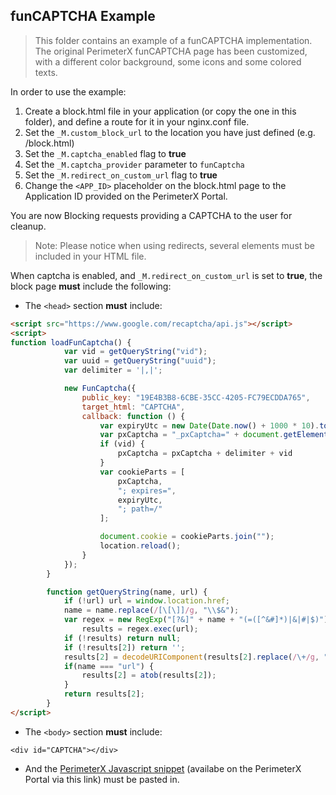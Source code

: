 funCAPTCHA Example 
-----------------
> This folder contains an example of a funCAPTCHA implementation. The original PerimeterX funCAPTCHA page has been customized, with a different color background, some icons and some colored texts.

In order to use the example:

1. Create a block.html file in your application (or copy the one in this folder), and define a route for it in your nginx.conf file.
2. Set the `_M.custom_block_url` to the location you have just defined (e.g. /block.html)
3. Set the `_M.captcha_enabled` flag to **true**
4. Set the `_M.captcha_provider` parameter to `funCaptcha`
5. Set the `_M.redirect_on_custom_url` flag to **true** 
6. Change the `<APP_ID>` placeholder on the block.html page to the Application ID provided on the PerimeterX Portal.


You are now Blocking requests providing a CAPTCHA to the user for cleanup.

>Note: Please notice when using redirects, several elements must be included in your HTML file.

When captcha is enabled, and `_M.redirect_on_custom_url` is set to **true**, the block page **must** include the following:

* The `<head>` section **must** include:

```html
<script src="https://www.google.com/recaptcha/api.js"></script>
<script>
function loadFunCaptcha() {
            var vid = getQueryString("vid");
            var uuid = getQueryString("uuid");
            var delimiter = '|,|';

            new FunCaptcha({
                public_key: "19E4B3B8-6CBE-35CC-4205-FC79ECDDA765",
                target_html: "CAPTCHA",
                callback: function () {
                    var expiryUtc = new Date(Date.now() + 1000 * 10).toUTCString();
                    var pxCaptcha = "_pxCaptcha=" + document.getElementById("FunCaptcha-Token").value + delimiter + uuid;
                    if (vid) {
                        pxCaptcha = pxCaptcha + delimiter + vid
                    }
                    var cookieParts = [
                        pxCaptcha,
                        "; expires=",
                        expiryUtc,
                        "; path=/"
                    ];

                    document.cookie = cookieParts.join("");
                    location.reload();
                }
            });
        }

        function getQueryString(name, url) {
            if (!url) url = window.location.href;
            name = name.replace(/[\[\]]/g, "\\$&");
            var regex = new RegExp("[?&]" + name + "(=([^&#]*)|&|#|$)"),
                results = regex.exec(url);
            if (!results) return null;
            if (!results[2]) return '';
            results[2] = decodeURIComponent(results[2].replace(/\+/g, " "));
            if(name === "url") {
                results[2] = atob(results[2]);
            }
            return results[2];
        }
</script>
```
* The `<body>` section **must** include:

```
<div id="CAPTCHA"></div>
```

* And the [PerimeterX Javascript snippet](https://console.perimeterx.com/#/app/applicationsmgmt) (availabe on the PerimeterX Portal via this link) must be pasted in.





